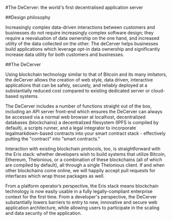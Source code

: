 #The DeCerver: the world's first decentralised application server

##Design philosophy

Increasingly complex data-driven interactions between customers and businesses do not require increasingly complex software design; they require a reevaluation of data ownership on the one hand, and increased utility of the data collected on the other. The deCerver helps businesses build applications which leverage opt-in data ownership and significantly increase data utility for both customers and businesses. 

##The DeCerver

Using blockchain technology similar to that of Bitcoin and its many imitators, the deCerver allows the creation of web style, data driven, interactive applications that can be safely, securely, and reliably deployed at a substantially reduced cost compared to existing dedicated server or cloud-based systems.

The DeCerver includes a number of functions straight out of the box, including an API server front-end which ensures the DeCerver can always be accessed via a normal web browser at localhost, decentralized databases (blockchains) a decentralized filesystem (IPFS is compiled by default), a scripts runner, and a legal integrator to incorporate legalmarkdown-based contracts into your smart contract stack - effectively putting the "contract" into "smart contracts."

Interaction with existing blockchain protocols, too, is straightforward with the Eris stack: whether developers wish to build systems that utilize Bitcoin, Ethereum, Thelonious, or a combination of these blockchains (all of which are compiled by default), all through a single Thelonious client. If and when other blockchains come online, we will happily accept pull requests for interfaces which wrap those packages as well. 

From a platform operator’s perspective, the Eris stack means blockchain technology is now easily usable in a fully legally-compliant enterprise context for the first time. From a developer's perspective, the DeCerver substantially lowers barriers to entry to new, innovative and secure web application architecture, while allowing users to participate in the scaling and data security of the application.
